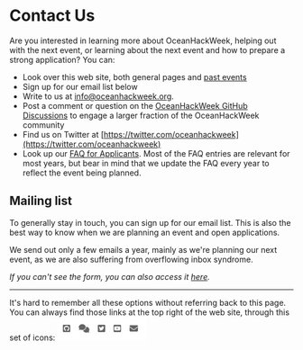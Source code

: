# Contact Us

Are you interested in learning more about OceanHackWeek, helping out with the next event, or learning about the next event and how to prepare a strong application? You can:

- Look over this web site, both general pages and [past events](pasthackweeks)
- Sign up for our email list below
- Write to us at [info@oceanhackweek.org](mailto:info@oceanhackweek.org).
- Post a comment or question on the [OceanHackWeek GitHub Discussions](https://github.com/orgs/oceanhackweek/discussions) to engage a larger fraction of the OceanHackWeek community
- Find us on Twitter at [https://twitter.com/oceanhackweek](https://twitter.com/oceanhackweek)
- Look up our [FAQ for Applicants](../ohw22/applicants.md#faqs). Most of the FAQ entries are relevant for most years, but bear in mind that we update the FAQ every year to reflect the event being planned.

## Mailing list

To generally stay in touch, you can sign up for our email list. This is also the best way to know when we are planning an event and open applications.

We send out only a few emails a year, mainly as we're planning our next event, as we are also suffering from overflowing inbox syndrome.

<script charset="utf-8" type="text/javascript" src="//js.hsforms.net/forms/embed/v2.js"></script>

<script>
  hbspt.forms.create({
    region: "na1",
    portalId: "23784201",
    formId: "5de6feec-5bb3-457e-a84c-1cc9c7214d52"
  });
</script>

_If you can't see the form, you can also access it [here](https://share.hsforms.com/1Xeb-7FuzRX6oTBzJxyFNUge5s09)._

______________________________________________________________________

It's hard to remember all these options without referring back to this page. You can always find those links at the top right of the web site, through this set of icons: ![website-contact-icons](../assets/images/website-contact-icons.png)
